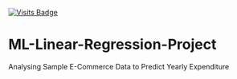 [![Visits Badge](https://badges.pufler.dev/visits/sahilsarin390/ML-Linear-Regression-Project)](https://badges.pufler.dev)

# ML-Linear-Regression-Project
Analysing Sample E-Commerce Data to Predict Yearly Expenditure
